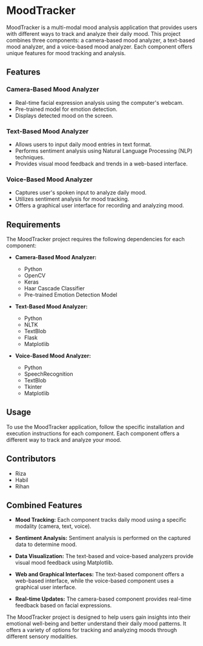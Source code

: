 # MoodTracker


MoodTracker is a multi-modal mood analysis application that provides users with different ways to track and analyze their daily mood. This project combines three components: a camera-based mood analyzer, a text-based mood analyzer, and a voice-based mood analyzer. Each component offers unique features for mood tracking and analysis.

## Features

### Camera-Based Mood Analyzer

- Real-time facial expression analysis using the computer's webcam.
- Pre-trained model for emotion detection.
- Displays detected mood on the screen.

### Text-Based Mood Analyzer

- Allows users to input daily mood entries in text format.
- Performs sentiment analysis using Natural Language Processing (NLP) techniques.
- Provides visual mood feedback and trends in a web-based interface.

### Voice-Based Mood Analyzer

- Captures user's spoken input to analyze daily mood.
- Utilizes sentiment analysis for mood tracking.
- Offers a graphical user interface for recording and analyzing mood.

## Requirements

The MoodTracker project requires the following dependencies for each component:

- **Camera-Based Mood Analyzer:**
  - Python
  - OpenCV
  - Keras
  - Haar Cascade Classifier
  - Pre-trained Emotion Detection Model

- **Text-Based Mood Analyzer:**
  - Python
  - NLTK
  - TextBlob
  - Flask
  - Matplotlib

- **Voice-Based Mood Analyzer:**
  - Python
  - SpeechRecognition
  - TextBlob
  - Tkinter
  - Matplotlib

## Usage

To use the MoodTracker application, follow the specific installation and execution instructions for each component. Each component offers a different way to track and analyze your mood.

## Contributors

- Riza
- Habil
- Rihan

## Combined Features

- **Mood Tracking:** Each component tracks daily mood using a specific modality (camera, text, voice).

- **Sentiment Analysis:** Sentiment analysis is performed on the captured data to determine mood.

- **Data Visualization:** The text-based and voice-based analyzers provide visual mood feedback using Matplotlib.

- **Web and Graphical Interfaces:** The text-based component offers a web-based interface, while the voice-based component uses a graphical user interface.

- **Real-time Updates:** The camera-based component provides real-time feedback based on facial expressions.

The MoodTracker project is designed to help users gain insights into their emotional well-being and better understand their daily mood patterns. It offers a variety of options for tracking and analyzing moods through different sensory modalities.
